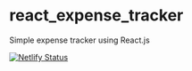 # react_expense_tracker
Simple expense tracker using React.js

[![Netlify Status](https://api.netlify.com/api/v1/badges/ae89a1eb-99e5-4bf2-a4d2-30c433b8866d/deploy-status)](https://app.netlify.com/sites/react-expense-tracker-7/deploys)
